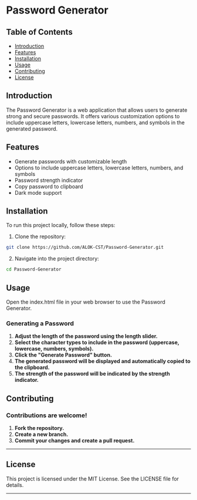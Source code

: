 # Password Generator

## Table of Contents
- [Introduction](#introduction)
- [Features](#features)
- [Installation](#installation)
- [Usage](#usage)
- [Contributing](#contributing)
- [License](#license)

## Introduction
The Password Generator is a web application that allows users to generate strong and secure passwords. It offers various customization options to include uppercase letters, lowercase letters, numbers, and symbols in the generated password.

## Features
- Generate passwords with customizable length
- Options to include uppercase letters, lowercase letters, numbers, and symbols
- Password strength indicator
- Copy password to clipboard
- Dark mode support

## Installation
To run this project locally, follow these steps:

1. Clone the repository:
```bash
git clone https://github.com/ALOK-CST/Password-Generator.git
 ```
2. Navigate into the project directory:
```bash
cd Password-Generator
```

## Usage

Open the index.html file in your web browser to use the Password Generator.
### Generating a Password
1. **Adjust the length of the password using the length slider.**
2. **Select the character types to include in the password (uppercase, lowercase, numbers, symbols).**
3. **Click the "Generate Password" button.**
4. **The generated password will be displayed and automatically copied to the clipboard.**
5. **The strength of the password will be indicated by the strength indicator.**

## Contributing

### Contributions are welcome!

1. **Fork the repository.**
2. **Create a new branch.**
3. **Commit your changes and create a pull request.**

---

## License

This project is licensed under the MIT License. See the LICENSE file for details.

---
